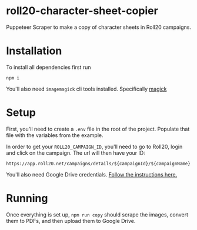 # roll20-character-sheet-copier
Puppeteer Scraper to make a copy of character sheets in Roll20 campaigns.

# Installation

To install all dependencies first run

```
npm i
```

You'll also need `imagemagick` cli tools installed. Specifically [magick](https://imagemagick.org/script/magick.php)

# Setup

First, you'll need to create a `.env` file in the root of the project. Populate that file with the variables from the example.

In order to get your `ROLL20_CAMPAIGN_ID`, you'll need to go to Roll20, login and click on the campaign. The url will then have your ID:

```
https://app.roll20.net/campaigns/details/${campaignId}/${campaignName}
```

You'll also need Google Drive credentials. [Follow the instructions here.](https://developers.google.com/drive/api/v3/quickstart/nodejs)

# Running

Once everything is set up, `npm run copy` should scrape the images, convert them to PDFs, and then upload them to Google Drive.